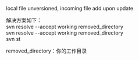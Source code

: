 local file unversioned, incoming file add upon update  

解决方案如下：  
svn resolve --accept working removed_directory  
svn resolve --accept working removed_directory  
svn st  

removed_directory：你的工作目录  
